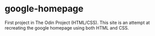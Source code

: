 # google-homepage
First project in The Odin Project (HTML/CSS).
This site is an attempt at recreating the google homepage using both HTML and CSS.